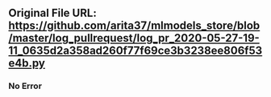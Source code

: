 ## Original File URL: https://github.com/arita37/mlmodels_store/blob/master/log_pullrequest/log_pr_2020-05-27-19-11_0635d2a358ad260f77f69ce3b3238ee806f53e4b.py<br />

### No Error